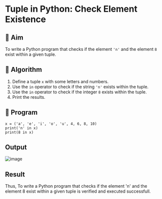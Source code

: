 # Tuple in Python: Check Element Existence

## 🎯 Aim
To write a Python program that checks if the element `'n'` and the element `8` exist within a given tuple.

## 🧠 Algorithm
1. Define a tuple `x` with some letters and numbers.
2. Use the `in` operator to check if the string `'n'` exists within the tuple.
3. Use the `in` operator to check if the integer `8` exists within the tuple.
4. Print the results.

## 🧾 Program
    x = ('a', 'e', 'i', 'o', 'u', 4, 6, 8, 10)
    print('n' in x)
    print(8 in x)

## Output
![image](https://github.com/user-attachments/assets/904285eb-b1d3-4faa-a38c-9ef6f15c6937)

## Result
Thus, To write a Python program that checks if the element 'n' and the element 8 exist within a given tuple is verified and executed successfull.

